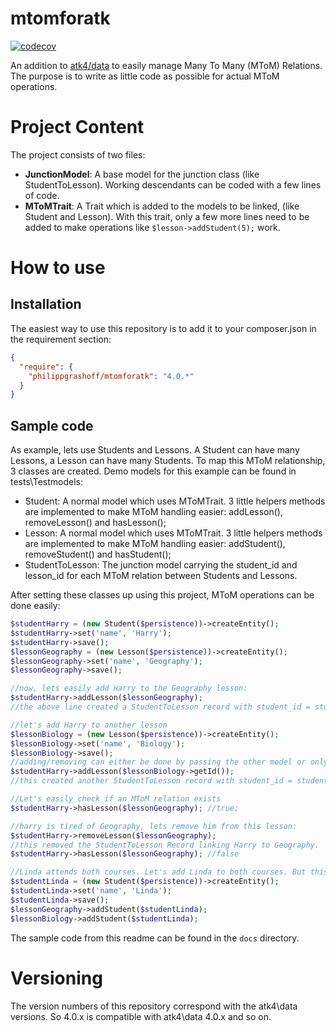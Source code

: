 # mtomforatk
[![codecov](https://codecov.io/gh/PhilippGrashoff/mtomforatk/branch/master/graph/badge.svg)](https://codecov.io/gh/PhilippGrashoff/mtomforatk)

An addition to [atk4/data](https://github.com/atk4/data) to easily manage Many To Many (MToM) Relations. The purpose is to write as little code as possible for actual MToM operations.

# Project Content
The project consists of two files:
* **JunctionModel**: A base model for the junction class (like StudentToLesson). Working descendants can be coded with a few lines of code.
* **MToMTrait**: A Trait which is added to the models to be linked, (like Student and Lesson). With this trait, only a few more lines need to be added to make operations like `$lesson->addStudent(5);` work.

# How to use
## Installation
The easiest way to use this repository is to add it to your composer.json in the requirement section:
```json
{
  "require": {
    "philippgrashoff/mtomforatk": "4.0.*"
  }
}
```
## Sample code
As example, lets use Students and Lessons. A Student can have many Lessons, a Lesson can have many Students.
To map this MToM relationship, 3 classes are created. Demo models for this example can be found in tests\Testmodels:
* Student: A normal model which uses MToMTrait. 3 little helpers methods are implemented to make MToM handling easier: addLesson(), removeLesson() and hasLesson();
* Lesson: A normal model which uses MToMTrait. 3 little helpers methods are implemented to make MToM handling easier: addStudent(), removeStudent() and hasStudent();
* StudentToLesson: The junction model carrying the student_id and lesson_id for each MToM relation between Students and Lessons. 

After setting these classes up using this project, MToM operations can be done easily:
```php
$studentHarry = (new Student($persistence))->createEntity();
$studentHarry->set('name', 'Harry');
$studentHarry->save();
$lessonGeography = (new Lesson($persistence))->createEntity();
$lessonGeography->set('name', 'Geography');
$lessonGeography->save();

//now, lets easily add Harry to the Geography lesson:
$studentHarry->addLesson($lessonGeography);
//the above line created a StudentToLesson record with student_id = studentHarry's ID and lesson_id = lessonGeography's ID

//let's add Harry to another lesson
$lessonBiology = (new Lesson($persistence))->createEntity();
$lessonBiology->set('name', 'Biology');
$lessonBiology->save();
//adding/removing can either be done by passing the other model or only it's ID. In this case, we just pass the ID - that's what you typically get from UI
$studentHarry->addLesson($lessonBiology->getId());
//this created another StudentToLesson record with student_id = studentHarry's ID and lesson_id = lessonBiology's ID

//Let's easily check if an MToM relation exists
$studentHarry->hasLesson($lessonGeography); //true;

//harry is tired of Geography, lets remove him from this lesson:
$studentHarry->removeLesson($lessonGeography);
//this removed the StudentToLesson Record linking Harry to Geography.
$studentHarry->hasLesson($lessonGeography); //false

//Linda attends both courses. Let's add Linda to both courses. But this time we do it the other way around: We use Lesson's helper functions:
$studentLinda = (new Student($persistence))->createEntity();
$studentLinda->set('name', 'Linda');
$studentLinda->save();
$lessonGeography->addStudent($studentLinda);
$lessonBiology->addStudent($studentLinda);
```

The sample code from this readme can be found in the `docs` directory.

# Versioning
The version numbers of this repository correspond with the atk4\data versions. So 4.0.x is compatible with atk4\data 4.0.x and so on.
